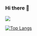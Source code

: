 ### Hi there 👋

<img src="https://github-readme-stats-git-master-curtismills-projects.vercel.app/api?username=curtismills&show_icons=true" />

[![Top Langs](https://github-readme-stats-git-master-curtismills-projects.vercel.app/api/top-langs/?username=curtismills&langs_count=8&layout=compact)](https://github.com/anuraghazra/github-readme-stats)

<!--
**CurtisMills/CurtisMills** is a ✨ _special_ ✨ repository because its `README.md` (this file) appears on your GitHub profile.

github-readme-stats-git-master-curtismills-projects.vercel.app
Here are some ideas to get you started:

- 🔭 I’m currently working on ...
- 🌱 I’m currently learning ...
- 👯 I’m looking to collaborate on ...
- 🤔 I’m looking for help with ...
- 💬 Ask me about ...
- 📫 How to reach me: ...
- 😄 Pronouns: ...
- ⚡ Fun fact: ...
-->
